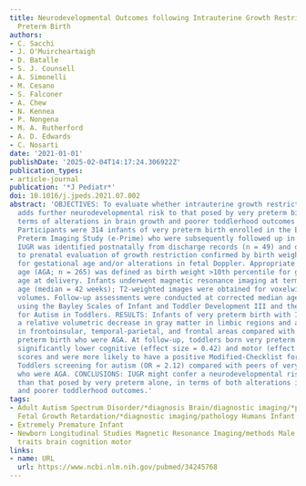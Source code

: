 ```yaml
---
title: Neurodevelopmental Outcomes following Intrauterine Growth Restriction and Very
  Preterm Birth
authors:
- C. Sacchi
- J. O'Muircheartaigh
- D. Batalle
- S. J. Counsell
- A. Simonelli
- M. Cesano
- S. Falconer
- A. Chew
- N. Kennea
- P. Nongena
- M. A. Rutherford
- A. D. Edwards
- C. Nosarti
date: '2021-01-01'
publishDate: '2025-02-04T14:17:24.306922Z'
publication_types:
- article-journal
publication: '*J Pediatr*'
doi: 10.1016/j.jpeds.2021.07.002
abstract: 'OBJECTIVES: To evaluate whether intrauterine growth restriction (IUGR)
  adds further neurodevelopmental risk to that posed by very preterm birth alone in
  terms of alterations in brain growth and poorer toddlerhood outcomes. STUDY DESIGN:
  Participants were 314 infants of very preterm birth enrolled in the Evaluation of
  Preterm Imaging Study (e-Prime) who were subsequently followed up in toddlerhood.
  IUGR was identified postnatally from discharge records (n = 49) and defined according
  to prenatal evaluation of growth restriction confirmed by birth weight <10th percentile
  for gestational age and/or alterations in fetal Doppler. Appropriate for gestational
  age (AGA; n = 265) was defined as birth weight >10th percentile for gestational
  age at delivery. Infants underwent magnetic resonance imaging at term-equivalent
  age (median = 42 weeks); T2-weighted images were obtained for voxelwise gray matter
  volumes. Follow-up assessments were conducted at corrected median age of 22 months
  using the Bayley Scales of Infant and Toddler Development III and the Modified-Checklist
  for Autism in Toddlers. RESULTS: Infants of very preterm birth with IUGR displayed
  a relative volumetric decrease in gray matter in limbic regions and a relative increase
  in frontoinsular, temporal-parietal, and frontal areas compared with peers of very
  preterm birth who were AGA. At follow-up, toddlers born very preterm with IUGR had
  significantly lower cognitive (effect size = 0.42) and motor (effect size = 0.41)
  scores and were more likely to have a positive Modified-Checklist for Autism in
  Toddlers screening for autism (OR = 2.12) compared with peers of very preterm birth
  who were AGA. CONCLUSIONS: IUGR might confer a neurodevelopmental risk that is greater
  than that posed by very preterm alone, in terms of both alterations in brain growth
  and poorer toddlerhood outcomes.'
tags:
- Adult Autism Spectrum Disorder/*diagnosis Brain/diagnostic imaging/*pathology Female
  Fetal Growth Retardation/*diagnostic imaging/pathology Humans Infant Infant
- Extremely Premature Infant
- Newborn Longitudinal Studies Magnetic Resonance Imaging/methods Male Pregnancy autistic
  traits brain cognition motor
links:
- name: URL
  url: https://www.ncbi.nlm.nih.gov/pubmed/34245768
---
```

